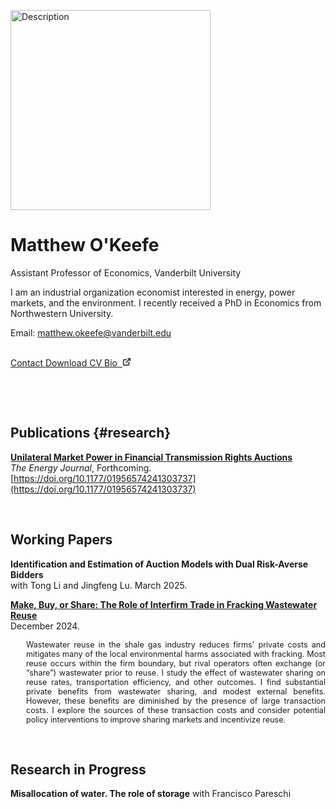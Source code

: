 []()

<img src="/images/photo.jpg" alt="Description" height="320">


# Matthew O'Keefe

Assistant Professor of Economics, Vanderbilt University

I am an industrial organization economist interested in energy, power markets, and the environment. I recently received a PhD in Economics from Northwestern University.

Email: <a href='mailto:matthew.okeefe@vanderbilt.edu'>matthew.okeefe@vanderbilt.edu</a> <br>


<br>


<a class="button" href="mailto:matthew.okeefe@vanderbilt.edu" rel="noopener" title="Email button">
  <span class="button-inner">
    Contact
  </span>
</a>

<a class="button" href="/cv.pdf" rel="noopener" title="CV button">
  <span class="button-inner">
    Download CV
  </span>
</a>


<a class="button" href="https://as.vanderbilt.edu/economics/bio/matthew-okeefe/" rel="noopener" title="Vandy button">
  <span class="button-inner">
    Bio
    &nbsp;<svg fill="none" stroke="currentColor" stroke-linecap="round" stroke-linejoin="round" stroke-width="2.5" viewBox="0 0 24 24" height="14" width="14">
      <path d="M18 13v6a2 2 0 01-2 2H5a2 2 0 01-2-2V8a2 2 0 012-2h6"></path>
      <path d="M15 3h6v6"></path>
      <path d="M10 14L21 3"></path>
    </svg>
  </span>
</a>



<!-- ---
title: Research in progress
--- -->


&nbsp;


&nbsp;


## Publications {#research}


[__Unilateral Market Power in Financial Transmission Rights Auctions__](papers/ftr3.pdf)
<br>
*The Energy Journal*, Forthcoming. [https://doi.org/10.1177/01956574241303737](https://doi.org/10.1177/01956574241303737)


&nbsp;


## Working Papers

__Identification and Estimation of Auction Models with Dual Risk-Averse Bidders__
<br>
with Tong Li and Jingfeng Lu. March 2025.


[__Make, Buy, or Share: The Role of Interfirm Trade in Fracking Wastewater Reuse__](papers/wastewater.pdf)
<br>
December 2024.

<div style="font-size: 0.9em; margin-left: 25px; text-align: justify;">
Wastewater reuse in the shale gas industry reduces firms' private costs and mitigates many of the local environmental harms associated with fracking. Most reuse occurs within the firm boundary, but rival operators often exchange (or “share”) wastewater prior to reuse. I study the effect of wastewater sharing on reuse rates, transportation efficiency, and other outcomes. I find substantial private benefits from wastewater sharing, and modest external benefits. However, these benefits are diminished by the presence of large transaction costs. I explore the sources of these transaction costs and consider potential policy interventions to improve sharing markets and incentivize reuse.
</div>


&nbsp;





## Research in Progress

__Misallocation of water. The role of storage__ with Francisco Pareschi
